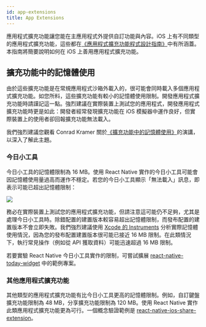 ```yaml
---
id: app-extensions
title: App Extensions
---
```


應用程式擴充功能讓您能在主應用程式外提供自訂功能與內容。iOS 上有不同類型的應用程式擴充功能，這些都在[《應用程式擴充功能程式設計指南》](https://developer.apple.com/library/content/documentation/General/Conceptual/ExtensibilityPG/index.html#//apple_ref/doc/uid/TP40014214-CH20-SW1)中有所涵蓋。本指南將簡要說明如何在 iOS 上善用應用程式擴充功能。

## 擴充功能中的記憶體使用

由於這些擴充功能是在常規應用程式沙箱外載入的，很可能會同時載入多個應用程式擴充功能。如您所料，這些擴充功能有較小的記憶體使用限制。開發應用程式擴充功能時請謹記這一點。強烈建議在實際裝置上測試您的應用程式，開發應用程式擴充功能時更是如此：開發者經常發現擴充功能在 iOS 模擬器中運作良好，但實際裝置上的使用者卻回報擴充功能無法載入。

我們強烈建議您觀看 Conrad Kramer 關於[《擴充功能中的記憶體使用》](https://www.youtube.com/watch?v=GqXMqn6MXrM)的演講，以深入了解此主題。

### 今日小工具

今日小工具的記憶體限制為 16 MB。使用 React Native 實作的今日小工具可能會因記憶體使用量過高而運作不穩定。若您的今日小工具顯示「無法載入」訊息，即表示可能已超出記憶體限制：

![](/docs/assets/TodayWidgetUnableToLoad.jpg)

務必在實際裝置上測試您的應用程式擴充功能，但請注意這可能仍不足夠，尤其是處理今日小工具時。除錯配置的建置版本較容易超出記憶體限制，而發布配置的建置版本不會立即失敗。我們強烈建議使用 [Xcode 的 Instruments](https://developer.apple.com/library/content/documentation/DeveloperTools/Conceptual/InstrumentsUserGuide/index.html) 分析實際記憶體使用情況，因為您的發布配置建置版本很可能已接近 16 MB 限制。在此類情況下，執行常見操作（例如從 API 獲取資料）可能迅速超過 16 MB 限制。

若要實驗 React Native 今日小工具實作的限制，可嘗試擴展 [react-native-today-widget](https://github.com/matejkriz/react-native-today-widget/) 中的範例專案。

### 其他應用程式擴充功能

其他類型的應用程式擴充功能有比今日小工具更高的記憶體限制。例如，自訂鍵盤擴充功能限制為 48 MB，分享擴充功能限制為 120 MB。使用 React Native 實作此類應用程式擴充功能更為可行。一個概念驗證範例是 [react-native-ios-share-extension](https://github.com/andrewsardone/react-native-ios-share-extension)。